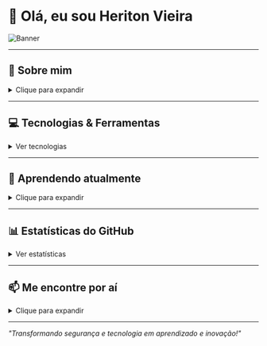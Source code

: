 # 👋 Olá, eu sou Heriton Vieira

![Banner](https://via.placeholder.com/1200x300?text=Bem-vindo+ao+meu+GitHub)

---

## 🔹 Sobre mim
<details>
<summary>Clique para expandir</summary>

<div style="display: flex; align-items: center; margin-top: 10px;">
  <img src="https://media.giphy.com/media/3o7TKtnuHOHHUjR38Y/giphy.gif" width="150" style="border-radius: 10px; margin-right: 20px;">
  <div>
    - Especialista em **Segurança da Informação** e **Automação**  
    - Desenvolvedor em **C# / .NET / MAUI / PHP / Laravel / Python**  
    - Entusiasta de **Pentest**, **LGPD** e **DevOps**  
    - Criando projetos que combinam **tecnologia e educação**  
  </div>
</div>
</details>

---

## 💻 Tecnologias & Ferramentas
<details>
<summary>Ver tecnologias</summary>

| Backend | Frontend | DevOps / DB |
|---------|---------|------------|
| ![C#](https://img.shields.io/badge/C%23-239120?style=for-the-badge&logo=c-sharp&logoColor=white) | ![MAUI](https://img.shields.io/badge/.NET_MAUI-512BD4?style=for-the-badge&logo=dot-net&logoColor=white) | ![Docker](https://img.shields.io/badge/Docker-2496ED?style=for-the-badge&logo=docker&logoColor=white) |
| ![Python](https://img.shields.io/badge/Python-3776AB?style=for-the-badge&logo=python&logoColor=white) | ![PHP](https://img.shields.io/badge/PHP-777BB4?style=for-the-badge&logo=php&logoColor=white) | ![Linux](https://img.shields.io/badge/Linux-FCC624?style=for-the-badge&logo=linux&logoColor=black) |
| ![Laravel](https://img.shields.io/badge/Laravel-F53D3D?style=for-the-badge&logo=laravel&logoColor=white) |  | ![MySQL](https://img.shields.io/badge/MySQL-4479A1?style=for-the-badge&logo=mysql&logoColor=white) |

</details>

---

## 🌱 Aprendendo atualmente
<details>
<summary>Clique para expandir</summary>

- Pentest em redes e dispositivos IoT  
- Educação em **cibersegurança gamificada**  
- Automação de testes e pipelines CI/CD  
- Desenvolvimento **.NET MAUI**  
- Banco de dados **MySQL** e aplicações web com **PHP/Laravel**  

</details>

---

## 📊 Estatísticas do GitHub
<details>
<summary>Ver estatísticas</summary>

![Heriton Vieira GitHub stats](https://github-readme-stats.vercel.app/api?username=heritonvieira&show_icons=true&theme=radical)
![Heriton Vieira Top Langs](https://github-readme-stats.vercel.app/api/top-langs/?username=heritonvieira&layout=compact&theme=radical)

</details>

---

## 📫 Me encontre por aí
<details>
<summary>Clique para expandir</summary>

[![LinkedIn](https://img.shields.io/badge/LinkedIn-0077B5?style=for-the-badge&logo=linkedin&logoColor=white)](https://www.linkedin.com/in/heritonvieira)  
[![Portfolio](https://img.shields.io/badge/Portfolio-000000?style=for-the-badge&logo=github&logoColor=white)](https://heritonvieira.github.io)  
[![E-mail](https://img.shields.io/badge/E-mail-D14836?style=for-the-badge&logo=gmail&logoColor=white)](mailto:seuemail@dominio.com)

</details>

---

*"Transformando segurança e tecnologia em aprendizado e inovação!"*
